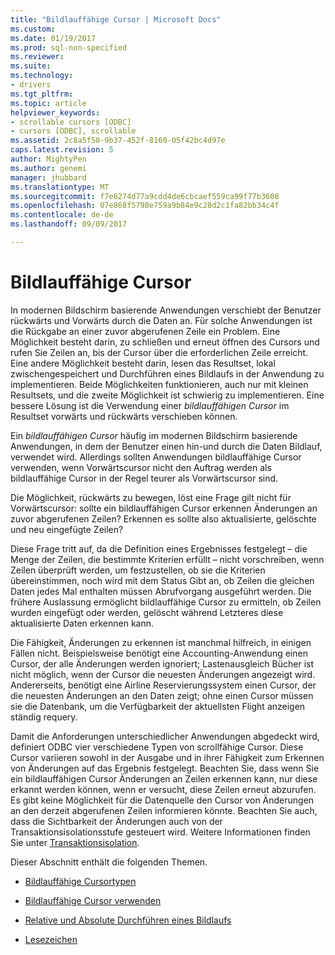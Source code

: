 ```yaml
---
title: "Bildlauffähige Cursor | Microsoft Docs"
ms.custom: 
ms.date: 01/19/2017
ms.prod: sql-non-specified
ms.reviewer: 
ms.suite: 
ms.technology:
- drivers
ms.tgt_pltfrm: 
ms.topic: article
helpviewer_keywords:
- scrollable cursors [ODBC]
- cursors [ODBC], scrollable
ms.assetid: 2c8a5f50-9b37-452f-8160-05f42bc4d97e
caps.latest.revision: 5
author: MightyPen
ms.author: genemi
manager: jhubbard
ms.translationtype: MT
ms.sourcegitcommit: f7e6274d77a9cdd4de6cbcaef559ca99f77b3608
ms.openlocfilehash: 07e868f5798e759a9b84e9c28d2c1fa82bb34c4f
ms.contentlocale: de-de
ms.lasthandoff: 09/09/2017

---
```

# <a name="scrollable-cursors"></a>Bildlauffähige Cursor
In modernen Bildschirm basierende Anwendungen verschiebt der Benutzer rückwärts und Vorwärts durch die Daten an. Für solche Anwendungen ist die Rückgabe an einer zuvor abgerufenen Zeile ein Problem. Eine Möglichkeit besteht darin, zu schließen und erneut öffnen des Cursors und rufen Sie Zeilen an, bis der Cursor über die erforderlichen Zeile erreicht. Eine andere Möglichkeit besteht darin, lesen das Resultset, lokal zwischengespeichert und Durchführen eines Bildlaufs in der Anwendung zu implementieren. Beide Möglichkeiten funktionieren, auch nur mit kleinen Resultsets, und die zweite Möglichkeit ist schwierig zu implementieren. Eine bessere Lösung ist die Verwendung einer *bildlauffähigen Cursor* im Resultset vorwärts und rückwärts verschieben können.  
  
 Ein *bildlauffähigen Cursor* häufig im modernen Bildschirm basierende Anwendungen, in dem der Benutzer einen hin-und durch die Daten Bildlauf, verwendet wird. Allerdings sollten Anwendungen bildlauffähige Cursor verwenden, wenn Vorwärtscursor nicht den Auftrag werden als bildlauffähige Cursor in der Regel teurer als Vorwärtscursor sind.  
  
 Die Möglichkeit, rückwärts zu bewegen, löst eine Frage gilt nicht für Vorwärtscursor: sollte ein bildlauffähigen Cursor erkennen Änderungen an zuvor abgerufenen Zeilen? Erkennen es sollte also aktualisierte, gelöschte und neu eingefügte Zeilen?  
  
 Diese Frage tritt auf, da die Definition eines Ergebnisses festgelegt – die Menge der Zeilen, die bestimmte Kriterien erfüllt – nicht vorschreiben, wenn Zeilen überprüft werden, um festzustellen, ob sie die Kriterien übereinstimmen, noch wird mit dem Status Gibt an, ob Zeilen die gleichen Daten jedes Mal enthalten müssen Abrufvorgang ausgeführt werden. Die frühere Auslassung ermöglicht bildlauffähige Cursor zu ermitteln, ob Zeilen wurden eingefügt oder werden, gelöscht während Letzteres diese aktualisierte Daten erkennen kann.  
  
 Die Fähigkeit, Änderungen zu erkennen ist manchmal hilfreich, in einigen Fällen nicht. Beispielsweise benötigt eine Accounting-Anwendung einen Cursor, der alle Änderungen werden ignoriert; Lastenausgleich Bücher ist nicht möglich, wenn der Cursor die neuesten Änderungen angezeigt wird. Andererseits, benötigt eine Airline Reservierungssystem einen Cursor, der die neuesten Änderungen an den Daten zeigt; ohne einen Cursor müssen sie die Datenbank, um die Verfügbarkeit der aktuellsten Flight anzeigen ständig requery.  
  
 Damit die Anforderungen unterschiedlicher Anwendungen abgedeckt wird, definiert ODBC vier verschiedene Typen von scrollfähige Cursor. Diese Cursor variieren sowohl in der Ausgabe und in ihrer Fähigkeit zum Erkennen von Änderungen auf das Ergebnis festgelegt. Beachten Sie, dass wenn Sie ein bildlauffähigen Cursor Änderungen an Zeilen erkennen kann, nur diese erkannt werden können, wenn er versucht, diese Zeilen erneut abzurufen. Es gibt keine Möglichkeit für die Datenquelle den Cursor von Änderungen an den derzeit abgerufenen Zeilen informieren könnte. Beachten Sie auch, dass die Sichtbarkeit der Änderungen auch von der Transaktionsisolationsstufe gesteuert wird. Weitere Informationen finden Sie unter [Transaktionsisolation](../../../odbc/reference/develop-app/transaction-isolation.md).  
  
 Dieser Abschnitt enthält die folgenden Themen.  
  
-   [Bildlauffähige Cursortypen](../../../odbc/reference/develop-app/scrollable-cursor-types.md)  
  
-   [Bildlauffähige Cursor verwenden](../../../odbc/reference/develop-app/using-scrollable-cursors.md)  
  
-   [Relative und Absolute Durchführen eines Bildlaufs](../../../odbc/reference/develop-app/relative-and-absolute-scrolling.md)  
  
-   [Lesezeichen](../../../odbc/reference/develop-app/bookmarks-odbc.md)
